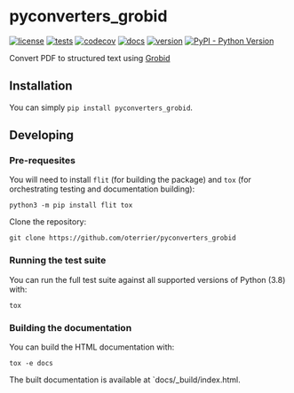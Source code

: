 # pyconverters_grobid

[![license](https://img.shields.io/github/license/oterrier/pyconverters_grobid)](https://github.com/oterrier/pyconverters_grobid/blob/master/LICENSE)
[![tests](https://github.com/oterrier/pyconverters_grobid/workflows/tests/badge.svg)](https://github.com/oterrier/pyconverters_grobid/actions?query=workflow%3Atests)
[![codecov](https://img.shields.io/codecov/c/github/oterrier/pyconverters_grobid)](https://codecov.io/gh/oterrier/pyconverters_grobid)
[![docs](https://img.shields.io/readthedocs/pyconverters_grobid)](https://pyconverters_grobid.readthedocs.io)
[![version](https://img.shields.io/pypi/v/pyconverters_grobid)](https://pypi.org/project/pyconverters_grobid/)
[![PyPI - Python Version](https://img.shields.io/pypi/pyversions/pyconverters_grobid)](https://pypi.org/project/pyconverters_grobid/)

Convert PDF to structured text using [Grobid](https://github.com/kermitt2/grobid)

## Installation

You can simply `pip install pyconverters_grobid`.

## Developing

### Pre-requesites

You will need to install `flit` (for building the package) and `tox` (for orchestrating testing and documentation building):

```
python3 -m pip install flit tox
```

Clone the repository:

```
git clone https://github.com/oterrier/pyconverters_grobid
```

### Running the test suite

You can run the full test suite against all supported versions of Python (3.8) with:

```
tox
```

### Building the documentation

You can build the HTML documentation with:

```
tox -e docs
```

The built documentation is available at `docs/_build/index.html.
